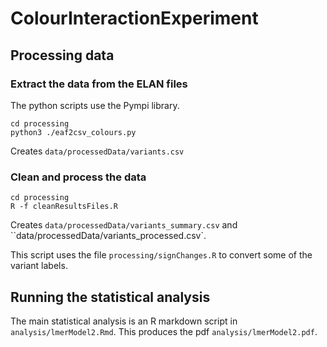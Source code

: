 # ColourInteractionExperiment

## Processing data


### Extract the data from the ELAN files

The python scripts use the Pympi library.

```
cd processing
python3 ./eaf2csv_colours.py
```

Creates `data/processedData/variants.csv`

### Clean and process the data

```
cd processing
R -f cleanResultsFiles.R
```

Creates `data/processedData/variants_summary.csv` and ``data/processedData/variants_processed.csv`.

This script uses the file `processing/signChanges.R` to convert some of the variant labels.

## Running the statistical analysis

The main statistical analysis is an R markdown script in `analysis/lmerModel2.Rmd`.  This produces the pdf `analysis/lmerModel2.pdf`.

